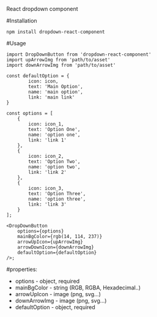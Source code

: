 React dropdown component

#Installation
```
npm install dropdown-react-component
```

#Usage

```
import DropDownButton from 'dropdown-react-component'
import upArrowImg from 'path/to/asset'
import downArrowImg from 'path/to/asset'

const defaultOption = {
        icon: icon, 
        text: 'Main Option', 
        name: 'main option', 
        link: 'main link'
}

const options = [
    {
        icon: icon_1, 
        text: 'Option One', 
        name: 'option one', 
        link: 'link 1'
    },
    {
        icon: icon_2, 
        text: 'Option Two', 
        name: 'option two', 
        link: 'link 2'
    },
    {
        icon: icon_3, 
        text: 'Option Three', 
        name: 'option three', 
        link: 'link 3'
    }
];

<DropDownButton 
    options={options} 
    mainBgColor={rgb(14, 114, 237)}
    arrowUpIcon={upArrowImg} 
    arrowDownIcon={downArrowImg}
    defaultOption={defaultOption}
/>;
```


#properties:
 - options - object, required
 - mainBgColor - string (RGB, RGBA, Hexadecimal..)
 - arrowUpIcon - image (png, svg...) 
 - downArrowImg - image (png, svg...)
 - defaultOption - object, required
